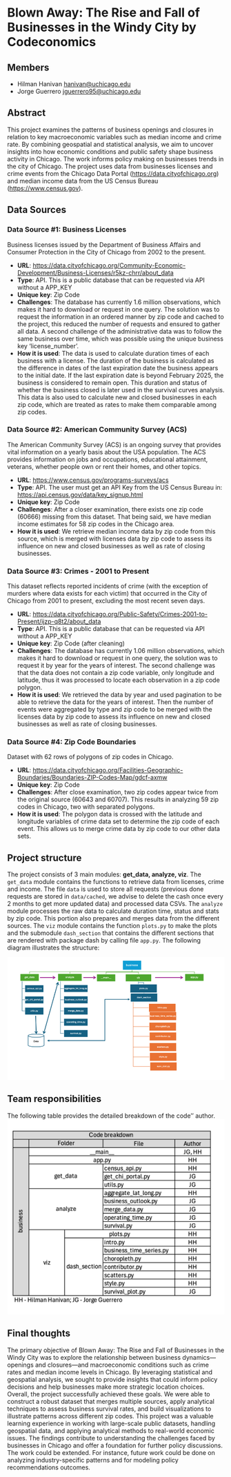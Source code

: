 # Blown Away: The Rise and Fall of Businesses in the Windy City by Codeconomics
 
## Members
 
- Hilman Hanivan <hanivan@uchicago.edu>
- Jorge Guerrero <jguerrero95@uchicago.edu>
 
## Abstract
 
This project examines the patterns of business openings and closures in relation to key macroeconomic variables such as median income and crime rate. By combining geospatial and statistical analysis, we aim to uncover insights into how economic conditions and public safety shape business activity in Chicago. The work informs policy making on businesses trends in the city of Chicago. The project uses data from businesses licenses and crime events from the Chicago Data Portal (https://data.cityofchicago.org) and median income data from the US Census Bureau (https://www.census.gov).
 
 
## Data Sources
 
### Data Source #1: Business Licenses
Business licenses issued by the Department of Business Affairs and Consumer Protection in the City of Chicago from 2002 to the present.
- **URL**: https://data.cityofchicago.org/Community-Economic-Development/Business-Licenses/r5kz-chrr/about_data
- **Type**: API. This is a public database that can be requested via API without a APP_KEY
- **Unique key**: Zip Code
- **Challenges**: The database has currently 1.6 million observations, which makes it hard to download or request in one query. The solution was to request the information in an ordered manner by zip code and cached to the project, this reduced the number of requests and ensured to gather all data. A second challenge of the administrative data was to follow the same business over time, which was possible using the unique business key ‘license_number’. 
- **How it is used**: The data is used to calculate duration times of each business with a license. The duration of the business is calculated as the difference in dates of the last expiration date the business appears to the initial date. If the last expiration date is beyond February 2025, the business is considered to remain open. This duration and status of whether the business closed is later used in the survival curves analysis. 
This data is also used to calculate new and closed businesses in each zip code, which are treated as rates to make them comparable among zip codes.

### Data Source #2: American Community Survey (ACS)  
The American Community Survey (ACS) is an ongoing survey that provides vital information on a yearly basis about the USA population. The ACS provides information on jobs and occupations, educational attainment, veterans, whether people own or rent their homes, and other topics.
 
- **URL**: https://www.census.gov/programs-surveys/acs
- **Type**: API. The user must get an API Key from the US Census Bureau in: https://api.census.gov/data/key_signup.html
- **Unique key**: Zip Code
- **Challenges**: After a closer examination, there exists one zip code (60666) missing from this dataset. That being said, we have median income estimates for 58 zip codes in the Chicago area.
- **How it is used**: We retrieve median income data by zip code from this source, which is merged with licenses data by zip code to assess its influence on new and closed businesses as well as rate of closing businesses.
 
### Data Source #3: Crimes - 2001 to Present
This dataset reflects reported incidents of crime (with the exception of murders where data exists for each victim) that occurred in the City of Chicago from 2001 to present, excluding the most recent seven days. 
 
- **URL**: https://data.cityofchicago.org/Public-Safety/Crimes-2001-to-Present/ijzp-q8t2/about_data
- **Type**: API. This is a public database that can be requested via API without a APP_KEY
- **Unique key**: Zip Code (after cleaning)
- **Challenges**: The database has currently 1.06 million observations, which makes it hard to download or request in one query, the solution was to request it by year for the years of interest. The second challenge was that the data does not contain a zip code variable, only longitude and latitude, thus it was processed to locate each observation in a zip code polygon.
- **How it is used**: We retrieved the data by year and used pagination to be able to retrieve the data for the years of interest. Then the number of events were aggregated by type and zip code to be merged with the licenses data by zip code to assess its influence on new and closed businesses as well as rate of closing businesses. 
 
### Data Source #4: Zip Code Boundaries
Dataset with 62 rows of polygons of zip codes in Chicago. 
- **URL**: https://data.cityofchicago.org/Facilities-Geographic-Boundaries/Boundaries-ZIP-Codes-Map/gdcf-axmw
- **Unique key**: Zip Code
- **Challenges**: After close examination, two zip codes appear twice from the original source (60643 and 60707). This results in analyzing 59 zip codes in Chicago, two with separated polygons.
- **How it is used**: The polygon data is crossed with the latitude and longitude variables of crime data set to determine the zip code of each event. This allows us to merge crime data by zip code to our other data sets.

## Project structure
The project consists of 3 main modules: **get_data, analyze, viz**. The  `get_data` module contains the functions to retrieve data from licenses, crime and income. The file `data` is used to store all requests (previous done requests are stored in `data/cached`, we advise to delete the cash once every 2 months to get more updated data) and processed data CSVs. The `analyze` module processes the raw data to calculate duration time, status and stats by zip code. This portion also prepares and merges data from the different sources. The `viz` module contains the function `plots.py` to make the plots and the submodule `dash_section` that contains the different sections that are rendered with package dash by calling file `app.py`. The following diagram illustrates the structure:

![](business_diagram.png)

## Team responsibilities 
The following table provides the detailed breakdown of the code’’ author.
![](code_mapping.png)
## Final thoughts 
The primary objective of Blown Away: The Rise and Fall of Businesses in the Windy City was to explore the relationship between business dynamics—openings and closures—and macroeconomic conditions such as crime rates and median income levels in Chicago. By leveraging statistical and geospatial analysis, we sought to provide insights that could inform policy decisions and help businesses make more strategic location choices. 
Overall, the project successfully achieved these goals. We were able to construct a robust dataset that merges multiple sources, apply analytical techniques to assess business survival rates, and build visualizations to illustrate patterns across different zip codes.
This project was a valuable learning experience in working with large-scale public datasets, handling geospatial data, and applying analytical methods to real-world economic issues. The findings contribute to understanding the challenges faced by businesses in Chicago and offer a foundation for further policy discussions. The work could be extended. For instance, future work could be done on analyzing industry-specific patterns and for modeling policy recommendations outcomes.


